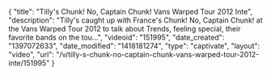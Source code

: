 {
    "title": "Tilly's Chunk! No, Captain Chunk! Vans Warped Tour 2012 Inte",
    "description": "Tilly's caught up with France's Chunk! No, Captain Chunk! at the Vans Warped Tour 2012 to talk about Trends, feeling special, their favorite bands on the tou...",
    "videoid": "151995",
    "date_created": "1397072633",
    "date_modified": "1418181274",
    "type": "captivate",
    "layout": "video",
    "url": "\/v\/tilly-s-chunk-no-captain-chunk-vans-warped-tour-2012-inte\/151995"
}